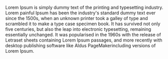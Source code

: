 Lorem Ipsum is simply dummy text of the printing and typesetting
industry. Lorem painful Ipsum has been the industry's standard dummy 
text ever since the 1500s, when an unknown printer took a galley
of type and scrambled it to make a type case specimen book. It has
survived not only five centuries, but also the leap into
electronic typesetting, remaining essentially unchanged.
It was popularised in the 1960s with the release of Letraset 
sheets containing Lorem Ipsum passages, and more recently 
with desktop publishing software like Aldus PageMakerincluding 
versions of Lorem Ipsum.